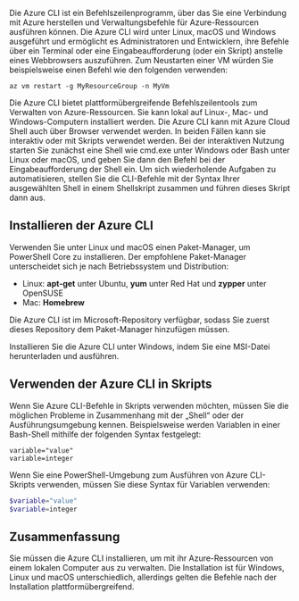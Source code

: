 Die Azure CLI ist ein Befehlszeilenprogramm, über das Sie eine Verbindung mit Azure herstellen und Verwaltungsbefehle für Azure-Ressourcen ausführen können. Die Azure CLI wird unter Linux, macOS und Windows ausgeführt und ermöglicht es Administratoren und Entwicklern, ihre Befehle über ein Terminal oder eine Eingabeaufforderung (oder ein Skript) anstelle eines Webbrowsers auszuführen. Zum Neustarten einer VM würden Sie beispielsweise einen Befehl wie den folgenden verwenden:

 ```azurecli
 az vm restart -g MyResourceGroup -n MyVm
 ```

Die Azure CLI bietet plattformübergreifende Befehlszeilentools zum Verwalten von Azure-Ressourcen. Sie kann lokal auf Linux-, Mac- und Windows-Computern installiert werden. Die Azure CLI kann mit Azure Cloud Shell auch über Browser verwendet werden. In beiden Fällen kann sie interaktiv oder mit Skripts verwendet werden. Bei der interaktiven Nutzung starten Sie zunächst eine Shell wie cmd.exe unter Windows oder Bash unter Linux oder macOS, und geben Sie dann den Befehl bei der Eingabeaufforderung der Shell ein. Um sich wiederholende Aufgaben zu automatisieren, stellen Sie die CLI-Befehle mit der Syntax Ihrer ausgewählten Shell in einem Shellskript zusammen und führen dieses Skript dann aus.

## <a name="how-to-install-azure-cli"></a>Installieren der Azure CLI

Verwenden Sie unter Linux und macOS einen Paket-Manager, um PowerShell Core zu installieren. Der empfohlene Paket-Manager unterscheidet sich je nach Betriebssystem und Distribution:
- Linux: **apt-get** unter Ubuntu, **yum** unter Red Hat und **zypper** unter OpenSUSE
- Mac: **Homebrew**

Die Azure CLI ist im Microsoft-Repository verfügbar, sodass Sie zuerst dieses Repository dem Paket-Manager hinzufügen müssen.

Installieren Sie die Azure CLI unter Windows, indem Sie eine MSI-Datei herunterladen und ausführen.

## <a name="using-the-azure-cli-in-scripts"></a>Verwenden der Azure CLI in Skripts

Wenn Sie Azure CLI-Befehle in Skripts verwenden möchten, müssen Sie die möglichen Probleme in Zusammenhang mit der „Shell“ oder der Ausführungsumgebung kennen. Beispielsweise werden Variablen in einer Bash-Shell mithilfe der folgenden Syntax festgelegt:

 ```azurecli
 variable="value"
 variable=integer
 ```

Wenn Sie eine PowerShell-Umgebung zum Ausführen von Azure CLI-Skripts verwenden, müssen Sie diese Syntax für Variablen verwenden:

 ```powershell
 $variable="value"
 $variable=integer
 ```

## <a name="summary"></a>Zusammenfassung

Sie müssen die Azure CLI installieren, um mit ihr Azure-Ressourcen von einem lokalen Computer aus zu verwalten. Die Installation ist für Windows, Linux und macOS unterschiedlich, allerdings gelten die Befehle nach der Installation plattformübergreifend. 
